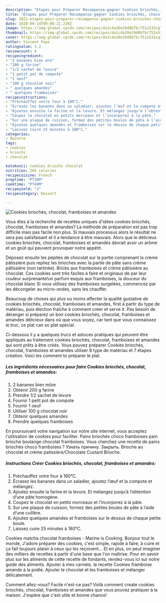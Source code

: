 ```yaml
---
description: "Étapes pour Préparer Récompense-gagner Cookies briochés, chocolat, framboises et amandes"
title: "Étapes pour Préparer Récompense-gagner Cookies briochés, chocolat, framboises et amandes"
slug: 3921-etapes-pour-preparer-recompense-gagner-cookies-brioches-chocolat-framboises-et-amandes
date: 2020-09-14T09:08:21.239Z
image: https://img-global.cpcdn.com/recipes/da1c4a28e29d0b7b/751x532cq70/cookies-brioches-chocolat-framboises-et-amandes-photo-principale-de-la-recette.jpg
thumbnail: https://img-global.cpcdn.com/recipes/da1c4a28e29d0b7b/751x532cq70/cookies-brioches-chocolat-framboises-et-amandes-photo-principale-de-la-recette.jpg
cover: https://img-global.cpcdn.com/recipes/da1c4a28e29d0b7b/751x532cq70/cookies-brioches-chocolat-framboises-et-amandes-photo-principale-de-la-recette.jpg
author: Vincent Pope
ratingvalue: 3.2
reviewcount: 4
recipeingredient:
- "2 bananes bien mre"
- "200 g farine"
- "1/2 sachet de levure"
- "1 petit pot de compote"
- "1 oeuf"
- "100 g chocolat noir"
- " quelques amandes"
- " quelques framboises"
recipeinstructions:
- "Préchauffez votre four à 180°C."
- "Écrasez les bananes dans un saladier, ajoutez l’œuf et la compote et mélangez."
- "Ajoutez ensuite la farine et la levure. Et mélangez jusqu’à l’obtention d’une pâte homogène."
- "Coupez le chocolat en petits morceaux et l’incorporez à la pâte."
- "Sur une plaque de cuisson, formez des petites boules de pâte à l’aide d’une cuillère."
- "Ajoutez quelques amandes et framboises sur le dessus de chaque petite boule."
- "Laissez cuire 25 minutes à 180°C."
categories:
- Recette
tags:
- cookies
- briochs
- chocolat

katakunci: cookies briochs chocolat 
nutrition: 265 calories
recipecuisine: French
preptime: "PT26M"
cooktime: "PT49M"
recipeyield: "2"
recipecategory: Dessert

---
```



![Cookies briochés, chocolat, framboises et amandes](https://img-global.cpcdn.com/recipes/da1c4a28e29d0b7b/751x532cq70/cookies-brioches-chocolat-framboises-et-amandes-photo-principale-de-la-recette.jpg)

Vous êtes à la recherche de recettes uniques d'idées cookies briochés, chocolat, framboises et amandes? La méthode de préparation est pas trop difficile mais pas facile non plus. Si mauvais processus alors le résultat ne sera pas satisfaisant et il a tendance à être mauvais. Alors que le délicieux cookies briochés, chocolat, framboises et amandes devrait avoir un arôme et un goût qui peuvent provoquer notre appétit.

Déposez ensuite les pépites de chocolat sur la partie comprenant la crème pâtissière puis repliez les brioches avec la partie de pâte sans crème pâtissière (non tartinée). Bricks aux framboises et crème pâtissière au chocolat. Ces cookies sont très faciles à faire et originaux de par leur couleur surprenante!un parfum exquis aux framboises, la douceur du chocolat blanc Si vous utilisez des framboises surgelées, commencez par les décongeler au micro-ondes, sans les chauffer.

Beaucoup de choses qui plus ou moins affecter la qualité gustative de cookies briochés, chocolat, framboises et amandes, first à partir du type de matériau, puis élection fraîche à comment créer et serve it. Pas besoin de déranger si préparez un bon cookies briochés, chocolat, framboises et amandes délicieux dans où que vous soyez, car tant que vous connaissez le truc, ce plat can so plat spécial.


Ci-dessous il y a quelques trucs et astuces pratiques qui peuvent être appliqués au traitement cookies briochés, chocolat, framboises et amandes qui sont prêts à être créés. Vous pouvez préparer Cookies briochés, chocolat, framboises et amandes utiliser 8 type de matériau et 7 étapes création. Voici les comment to préparer le plat.

<!--inarticleads1-->

##### Les ingrédients nécessaires pour faire Cookies briochés, chocolat, framboises et amandes:

1.  2 bananes bien mûre
1. Obtenir 200 g farine
1. Prendre 1/2 sachet de levure
1. Fournir 1 petit pot de compote
1. Fournir 1 oeuf
1. Utiliser 100 g chocolat noir
1. Obtenir  quelques amandes
1. Prendre  quelques framboises


En poursuivant votre navigation sur notre site internet, vous acceptez l&#39;utilisation de cookies pour faciliter. Pains briochés choco framboises pain brioche boulange chocolat framboises. Vous cherchez une recette de pains briochés choco framboises ? Узнать причину. Закрыть. Brioche au chocolat et crème patissière/Chocolate Custard Brioche. 

<!--inarticleads2-->

##### Instructions Créer Cookies briochés, chocolat, framboises et amandes:

1. Préchauffez votre four à 180°C.
1. Écrasez les bananes dans un saladier, ajoutez l’œuf et la compote et mélangez.
1. Ajoutez ensuite la farine et la levure. Et mélangez jusqu’à l’obtention d’une pâte homogène.
1. Coupez le chocolat en petits morceaux et l’incorporez à la pâte.
1. Sur une plaque de cuisson, formez des petites boules de pâte à l’aide d’une cuillère.
1. Ajoutez quelques amandes et framboises sur le dessus de chaque petite boule.
1. Laissez cuire 25 minutes à 180°C.


Cookies matcha chocolat framboises - Marine is Cooking. Bonjour tout le monde, J&#39;adore préparer des cookies, c&#39;est simple, rapide à faire, à cuire et ça fait toujours plaisir à ceux qui les reçoivent… Et en plus, on peut imaginer des milliers de recettes à partir d&#39;une base que l&#39;on maîtrise. Pour en savoir plus sur les aliments de cette recette de fondants, rendez-vous ici sur notre guide des aliments. Ajouter à mes carnets. la recette Cookies framboise amande à la poêle. Ajouter le chocolat et les framboises et mélanger délicatement. 


Comment allez-vous? Facile n'est-ce pas? Voilà comment create cookies briochés, chocolat, framboises et amandes que vous pouvez pratiquer à la maison. J'espère que c'est utile et bonne chance!
